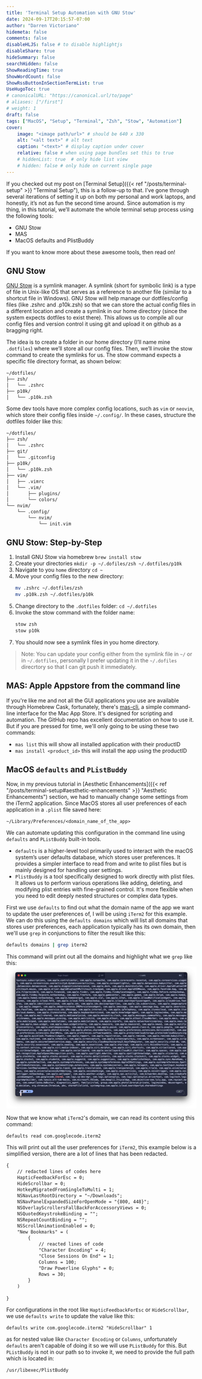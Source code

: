 ```yaml
---
title: 'Terminal Setup Automation with GNU Stow'
date: 2024-09-17T20:15:57-07:00
author: "Darren Victoriano"
hidemeta: false
comments: false
disableHLJS: false # to disable highlightjs
disableShare: true
hideSummary: false
searchHidden: false
ShowReadingTime: true
ShowWordCount: false
ShowRssButtonInSectionTermList: true
UseHugoToc: true
# canonicalURL: "https://canonical.url/to/page"
# aliases: ["/first"]
# weight: 1
draft: false
tags: ["MacOS", "Setup", "Terminal", "Zsh", "Stow", "Automation"]
cover:
    image: "<image path/url>" # should be 640 x 330
    alt: "<alt text>" # alt text
    caption: "<text>" # display caption under cover
    relative: false # when using page bundles set this to true
    # hiddenList: true  # only hide list view
    # hidden: false # only hide on current single page
---
```

If you checked out my post on [Terminal Setup]({{< ref "/posts/terminal-setup" >}} "Terminal Setup"), this is a follow-up to that. I’ve gone through several iterations of setting it up on both my personal and work laptops, and honestly, it’s not as fun the second time around. Since automation is my thing, in this tutorial, we’ll automate the whole terminal setup process using the following tools:
* GNU Stow
* MAS
* MacOS defaults and PlistBuddy

If you want to know more about these awesome tools, then read on!

## GNU Stow
[GNU Stow](https://www.gnu.org/software/stow/) is a symlink manager. A symlink (short for symbolic link) is a type of file in Unix-like OS that serves as a reference to another file (similar to a shortcut file in Windows). GNU Stow will help manage our dotfiles/config files (like .zshrc and .p10k.zsh) so that we can store the actual config files in a different location and create a symlink in our home directory (since the system expects dotfiles to exist there). This allows us to compile all our config files and version control it using git and upload it on github as a bragging right.

The idea is to create a folder in our home directory (I’ll name mine `.dotfiles`) where we’ll store all our config files. Then, we’ll invoke the stow command to create the symlinks for us. The stow command expects a specific file directory format, as shown below:
```
~/dotfiles/
├── zsh/
│   └── .zshrc
├── p10k/
│   └── .p10k.zsh
```

Some dev tools have more complex config locations, such as `vim` or `neovim`, which store their config files inside `~/.config/`. In these cases, structure the dotfiles folder like this:
```
~/dotfiles/
├── zsh/
│   └── .zshrc
├── git/
│   └── .gitconfig
├── p10k/
│   └── .p10k.zsh
├── vim/
│   ├── .vimrc
│   └── .vim/
│       ├── plugins/
│       └── colors/
└── nvim/
    └── .config/
        └── nvim/
            └── init.vim
```

## GNU Stow: Step-by-Step
1. Install GNU Stow via homebrew `brew install stow`
2. Create your directories `mkdir -p ~/.dofiles/zsh ~/.dotfiles/p10k`
3. Navigate to you `home` directory `cd ~`
4. Move your config files to the new directory:
    ```bash
	mv .zshrc ~/.dotfiles/zsh
	mv .p10k.zsh ~/.dotfiles/p10k
    ```
5. Change directory to the `.dotfiles` folder: `cd ~/.dotfiles`
6. Invoke the stow command with the folder name:
	```bash
	stow zsh
	stow p10k
	```
7.  You should now see a symlink files in you home directory.
>Note: You can update your config either from the symlink file in `~/` or in `~/.dotfiles`, personally I prefer updating it in the `~/.dofiles` direcrtory so that I can git push it immediately.

## MAS: Apple Appstore from the command line
If you're like me and not all the GUI applications you use are available through Homebrew Cask, fortunately, there's [mas-cli](https://github.com/mas-cli/mas), a simple command-line interface for the Mac App Store. It's designed for scripting and automation. The GitHub repo has excellent documentation on how to use it. But if you are pressed for time, we'll only going to be using these two commands:
* `mas list` this will show all installed application with their productID
* `mas install <product_id>` this will install the app using the productID

## MacOS `defaults` and `PListBuddy`
Now, in my previous tutorial in [Aesthetic Enhancements]({{< ref "/posts/terminal-setup#aesthetic-enhancements" >}} "Aesthetic Enhancements") section, we had to manually change some settings from the iTerm2 application. Since MacOS stores all user preferences of each application in a `.plist` file saved here:
```
~/Library/Preferences/<domain_name_of_the_app>
```
We can automate updating this configuration in the command line using `defaults` and `PListBuddy` built-in tools.
* `defaults` is a higher-level tool primarily used to interact with the macOS system’s user defaults database, which stores user preferences. It provides a simpler interface to read from and write to plist files but is mainly designed for handling user settings.
* `PlistBuddy` is a tool specifically designed to work directly with plist files. It allows us to perform various operations like adding, deleting, and modifying plist entries with fine-grained control. It's more flexible when you need to edit deeply nested structures or complex data types.

First we use `defaults` to find out what the domain name of the app we want to update the user preferences of, I will be using `iTerm2` for this example. We can do this using the `defaults domains` which will list all domains that stores user preferences, each application typically has its own domain, then we'll use `grep` in conjunctions to filter the result like this:
```bash
defaults domains | grep iterm2
```
This command will print out all the domains and highlight what we `grep` like this:
![iterm2-grep-result](images/iterm2-grep-result.webp)

Now that we know what `iTerm2`'s domain, we can read its content using this command:
```
defaults read com.googlecode.iterm2
```
This will print out all the user preferences for `iTerm2`, this example below is a simplified version, there are a lot of lines that has been redacted.
```
{
    // redacted lines of codes here
    HapticFeedbackForEsc = 0;
    HideScrollbar = 0;
    HotkeyMigratedFromSingleToMulti = 1;
    NSNavLastRootDirectory = "~/Downloads";
    NSNavPanelExpandedSizeForOpenMode = "{800, 448}";
    NSOverlayScrollersFallBackForAccessoryViews = 0;
    NSQuotedKeystrokeBinding = "";
    NSRepeatCountBinding = "";
    NSScrollAnimationEnabled = 0;
    "New Bookmarks" = (
        {
            // reacted lines of code
            "Character Encoding" = 4;
            "Close Sessions On End" = 1;
            Columns = 100;
            "Draw Powerline Glyphs" = 0;
            Rows = 30;
        }
    )

}
```
For configurations in the root like `HapticFeedbackForEsc` or `HideScrollbar`, we use `defaults write` to update the value like this:
```
defaults write com.googlecode.iterm2 "HideScrollbar" 1
```
as for nested value like `Character Encoding` or `Columns`, unfortunately `defaults` aren't capable of doing it so we will use `PListBuddy` for this. But `PListBuddy` is not in our path so to invoke it, we need to provide the full path which is located in:
```
/usr/libexec/PlistBuddy
```
